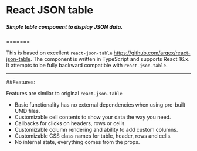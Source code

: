 # React JSON table

##### Simple table component to display JSON data.
=======

This is based on excellent `react-json-table` https://github.com/arqex/react-json-table. The component is written in TypeScript and supports React 16.x. It attempts to be fully backward compatible with `react-json-table`.

-----

##Features:


Features are similar to original `react-json-table`

* Basic functionality has no external dependencies when using pre-built UMD files.
* Customizable cell contents to show your data the way you need.
* Callbacks for clicks on headers, rows or cells.
* Customizable column rendering and ability to add custom columns.
* Customizable CSS class names for table, header, rows and cells.
* No internal state, everything comes from the props.
